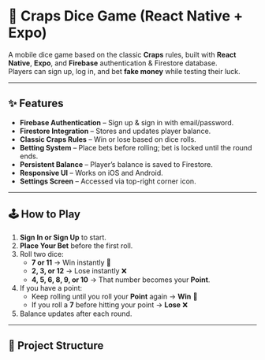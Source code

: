 # 🎲 Craps Dice Game (React Native + Expo)

A mobile dice game based on the classic **Craps** rules, built with **React Native**, **Expo**, and **Firebase** authentication & Firestore database.  
Players can sign up, log in, and bet **fake money** while testing their luck.

---

## ✨ Features
- **Firebase Authentication** – Sign up & sign in with email/password.
- **Firestore Integration** – Stores and updates player balance.
- **Classic Craps Rules** – Win or lose based on dice rolls.
- **Betting System** – Place bets before rolling; bet is locked until the round ends.
- **Persistent Balance** – Player’s balance is saved to Firestore.
- **Responsive UI** – Works on iOS and Android.
- **Settings Screen** – Accessed via top-right corner icon.

---

## 🕹 How to Play
1. **Sign In or Sign Up** to start.
2. **Place Your Bet** before the first roll.
3. Roll two dice:
   - **7 or 11** → Win instantly 🎉
   - **2, 3, or 12** → Lose instantly ❌
   - **4, 5, 6, 8, 9, or 10** → That number becomes your **Point**.
4. If you have a point:
   - Keep rolling until you roll your **Point** again → **Win** 🎉
   - If you roll a **7** before hitting your point → **Lose** ❌
5. Balance updates after each round.

---

## 📂 Project Structure
